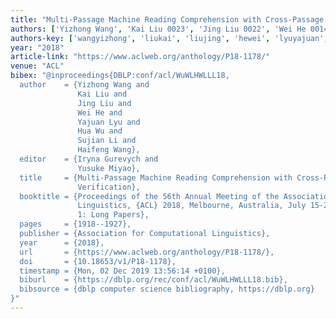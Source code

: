```yaml
---
title: "Multi-Passage Machine Reading Comprehension with Cross-Passage Answer Verification"
authors: ['Yizhong Wang', 'Kai Liu 0023', 'Jing Liu 0022', 'Wei He 0014', 'Yajuan Lyu', 'Hua Wu 0003', 'Sujian Li', 'Haifeng Wang']
authors-key: ['wangyizhong', 'liukai', 'liujing', 'hewei', 'lyuyajuan', 'wuhua', 'lisujian', 'wanghaifeng']
year: "2018"
article-link: "https://www.aclweb.org/anthology/P18-1178/"
venue: "ACL"
bibex: "@inproceedings{DBLP:conf/acl/WuWLHWLLL18,
  author    = {Yizhong Wang and
               Kai Liu and
               Jing Liu and
               Wei He and
               Yajuan Lyu and
               Hua Wu and
               Sujian Li and
               Haifeng Wang},
  editor    = {Iryna Gurevych and
               Yusuke Miyao},
  title     = {Multi-Passage Machine Reading Comprehension with Cross-Passage Answer
               Verification},
  booktitle = {Proceedings of the 56th Annual Meeting of the Association for Computational
               Linguistics, {ACL} 2018, Melbourne, Australia, July 15-20, 2018, Volume
               1: Long Papers},
  pages     = {1918--1927},
  publisher = {Association for Computational Linguistics},
  year      = {2018},
  url       = {https://www.aclweb.org/anthology/P18-1178/},
  doi       = {10.18653/v1/P18-1178},
  timestamp = {Mon, 02 Dec 2019 13:56:14 +0100},
  biburl    = {https://dblp.org/rec/conf/acl/WuWLHWLLL18.bib},
  bibsource = {dblp computer science bibliography, https://dblp.org}
}"
---
```

